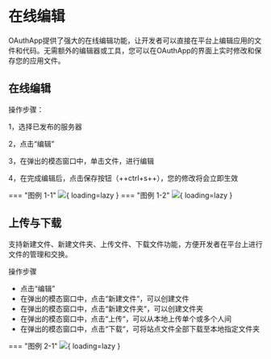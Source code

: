 # 在线编辑

OAuthApp提供了强大的在线编辑功能，让开发者可以直接在平台上编辑应用的文件和代码。无需额外的编辑器或工具，您可以在OAuthApp的界面上实时修改和保存您的应用文件。

## 在线编辑

操作步骤：

1，选择已发布的服务器

2，点击“编辑”

3，在弹出的模态窗口中，单击文件，进行编辑

4，在完成编辑后，点击保存按钮（++ctrl+s++），您的修改将会立即生效

=== "图例 1-1"
    ![](https://docs.oauthapp.com/doc_app_editor/1-1.png){ loading=lazy }
=== "图例 1-2"
    ![](https://docs.oauthapp.com/doc_app_editor/1-2.png){ loading=lazy }


## 上传与下载

支持新建文件、新建文件夹、上传文件、下载文件功能，方便开发者在平台上进行文件的管理和交换。

操作步骤

- 点击“编辑”
- 在弹出的模态窗口中，点击“新建文件“，可以创建文件
- 在弹出的模态窗口中，点击“新建文件夹“，可以创建文件夹
- 在弹出的模态窗口中，点击“上传“，可以从本地上传单个或多个人间
- 在弹出的模态窗口中，点击“下载“，可将站点文件全部下载至本地指定文件夹

=== "图例 2-1"
    ![](https://docs.oauthapp.com/doc_app_editor/2-1.png){ loading=lazy }
